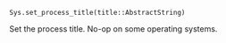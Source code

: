 ```
Sys.set_process_title(title::AbstractString)
```

Set the process title. No-op on some operating systems.
